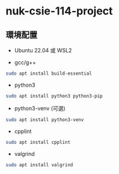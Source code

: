 # nuk-csie-114-project

## 環境配置

- Ubuntu 22.04 或 WSL2

- gcc/g++
```bash
sudo apt install build-essential
```

- python3
```bash
sudo apt install python3 python3-pip
```

- python3-venv (可選)
```bash
sudo apt install python3-venv
```

- cpplint
```bash
sudo apt install cpplint
```

- valgrind
```bash
sudo apt install valgrind
```
